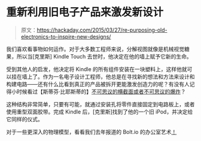 # 重新利用旧电子产品来激发新设计

> 原文：<https://hackaday.com/2015/03/27/re-purposing-old-electronics-to-inspire-new-designs/>

我们喜欢看事物如何运作。对于大多数工程师来说，分解视图就像是机械视觉糖果，所以当[克里斯] Kindle Touch 去世时，他决定在他的墙上赋予它新的生命。

受到其他人的启发，他决定将 Kindle 的所有组件安装在一块塑料上，这样他就可以挂在墙上了。作为一名电子设计工程师，他总是在寻找新的想法和方法来设计和构建电路——还有什么比看到真正的产品被拆开更能激发创造力的呢？有没有人记得小时候看过【斯蒂芬·比耶斯蒂的】[不可思议的横截面或者不可思议的爆炸](http://www.stephenbiesty.co.uk/work.html)？

这种结构非常简单，只要有可能，就通过安装孔将零件直接固定到电路板上，或者使用重型双面胶带。完成 Kindle 后，[克里斯]找到了他的一个旧 iPod，并决定给它同样的仪式。

对于一些更深入的物理模型，看看我们去年报道的 Bolt.io 的办公室艺术[！](http://hackaday.com/2014/02/06/exploded-hardware-wall-art/)